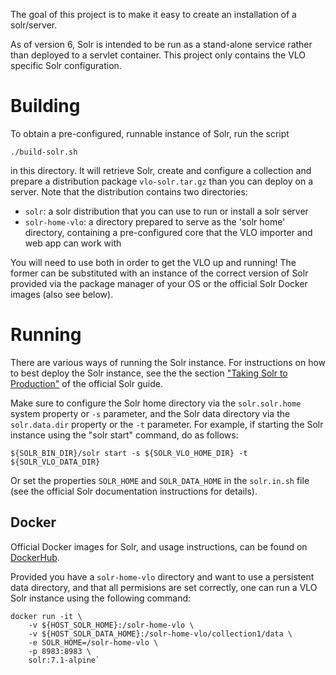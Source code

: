 The goal of this project is to make it easy to create an installation of a solr/server.

As of version 6, Solr is intended to be run as a stand-alone service rather than deployed
to a servlet container. This project only contains the VLO specific Solr configuration.

# Building

To obtain a pre-configured, runnable instance of Solr, run the script

```
./build-solr.sh
```

in this directory. It will retrieve Solr, create and configure a collection and prepare
a distribution package `vlo-solr.tar.gz` than you can deploy on a server.  Note
that the distribution contains two directories:

- `solr`: a solr distribution that you can use to run or install a solr server
- `solr-home-vlo`: a directory prepared to serve as the 'solr home' directory, containing
a pre-configured core that the VLO importer and web app can work with

You will need to use both in order to get the VLO up and running! The former can be
substituted with an instance of the correct version of Solr provided via the package
manager of your OS or the official Solr Docker images (also see below).

# Running

There are various ways of running the Solr instance. For instructions on how to best 
deploy the Solr instance, see the the section 
["Taking Solr to Production"](https://lucene.apache.org/solr/guide/7_0/taking-solr-to-production.html#taking-solr-to-production)
of the official Solr guide.

Make sure to configure the Solr home directory via the `solr.solr.home` system property
or `-s` parameter, and the Solr data directory via the `solr.data.dir` property or the
`-t` parameter. For example, if starting the Solr instance using the "solr start" command,
do as follows:

```
${SOLR_BIN_DIR}/solr start -s ${SOLR_VLO_HOME_DIR} -t ${SOLR_VLO_DATA_DIR}
```

Or set the properties `SOLR_HOME` and `SOLR_DATA_HOME` in the `solr.in.sh` file (see 
the official Solr documentation instructions for details).

## Docker

Official Docker images for Solr, and usage instructions, can be found on
[DockerHub](https://hub.docker.com/_/solr/).
	
Provided you have a `solr-home-vlo` directory and want to use a persistent data directory,
and that all permisions are set correctly, one can run a VLO Solr instance using the 
following command:

```
docker run -it \
	-v ${HOST_SOLR_HOME}:/solr-home-vlo \
	-v ${HOST_SOLR_DATA_HOME}:/solr-home-vlo/collection1/data \
	-e SOLR_HOME=/solr-home-vlo \
	-p 8983:8983 \
	solr:7.1-alpine`
```

